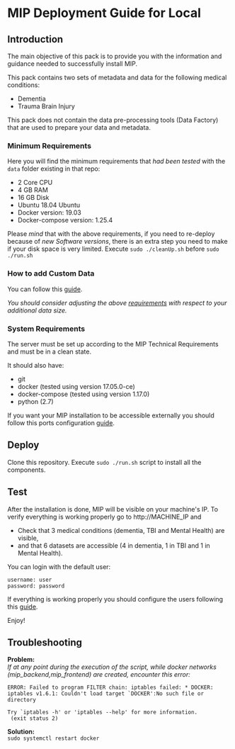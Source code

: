# MIP Deployment Guide for Local

## Introduction

The main objective of this pack is to provide you with the information and guidance needed to successfully install MIP.

This pack contains two sets of metadata and data for the following medical conditions:
  - Dementia
  - Trauma Brain Injury

This pack does not contain the data pre-processing tools (Data Factory) that are used to prepare your data and metadata.

### Minimum Requirements

Here you will find the minimum requirements that *had been tested* with the `data` folder existing in that repo:

- 2 Core CPU
- 4 GB RAM
- 16 GB Disk
- Ubuntu 18.04 Ubuntu
- Docker version: 19.03
- Docker-compose version: 1.25.4

Please *mind* that with the above requirements, if you need to re-deploy because of *new Software versions*, there is an extra step you need to make if your disk space is very limited.
Execute ```sudo ./cleanUp.sh``` before ```sudo ./run.sh```

### How to add Custom Data

You can follow this <a href="./documentation/NewDataRequirements.md">guide</a>.

*You should consider adjusting the above <a href="README.md#minimum-requirements">requirements</a> with respect to your additional data size.*

### System Requirements

The server must be set up according to the MIP Technical Requirements and must be in a clean state.

It should also have:
  - git
  - docker (tested using version 17.05.0-ce)
  - docker-compose (tested using version 1.17.0)
  - python (2.7)

If you want your MIP installation to be accessible externally you should follow this ports configuration <a href="./documentation/PortsConfiguration.md">guide</a>.

## Deploy

Clone this repository.
Execute `sudo ./run.sh` script to install all the components.

## Test

After the installation is done, MIP will be visible on your machine's IP. To verify everything is working properly go to http://MACHINE_IP and
  - Check that 3 medical conditions (dementia, TBI and Mental Health) are visible,
  - and that 6 datasets are accessible (4 in dementia, 1 in TBI and 1 in Mental Health).

You can login with the default user:
```
username: user
password: password
```

If everything is working properly you should configure the users following this <a href="./documentation/UsersConfiguration.md">guide</a>.

Enjoy!

## Troubleshooting

<b>Problem:</b> </br>
*If at any point during the execution of the script, while docker networks (mip_backend,mip_frontend) are created, encounter this error:*</br>
```Creating network "mip_*" with the default driver
ERROR: Failed to program FILTER chain: iptables failed: * DOCKER: iptables v1.6.1: Couldn't load target `DOCKER':No such file or directory

Try `iptables -h' or 'iptables --help' for more information.
 (exit status 2)
```

<b>Solution:</b> </br>
```sudo systemctl restart docker```
